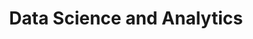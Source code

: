 ---
layout: category
category: data-science-and-analytics
title: Data Science and Analytics
description: Courses on data analysis, data visualization, statistics, and other data-related topics.
permalink: /data-science-and-analytics/
---